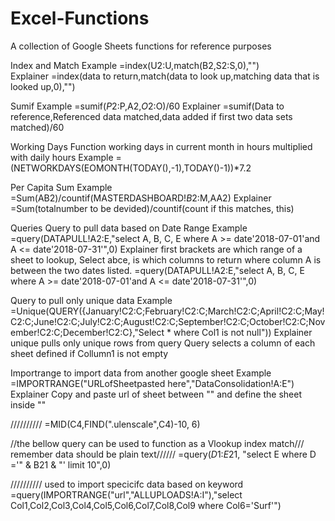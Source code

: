 # Excel-Functions

A collection of Google Sheets functions for reference purposes

Index and Match	
  Example
	=index(U2:U,match(B2,S2:S,0),"")	
  Explainer
	=index(data to return,match(data to look up,matching data that is looked up,0),"")
  
Sumif
Example
  =sumif($P$2:P,A2,$O$2:O)/60
Explainer
  =sumif(Data to reference,Referenced data matched,data added if first two data sets matched)/60
  
  
  Working Days Function
  working days in current month in hours multiplied with daily hours
  Example
  =(NETWORKDAYS(EOMONTH(TODAY(),-1),TODAY()-1))*7.2
  
  
Per Capita Sum
Example
  =Sum(AB2)/countif(MASTERDASHBOARD!$B$2:M,AA2)
Explainer
  =Sum(totalnumber to be devided)/countif(count if this matches, this)	


Queries 
Query to pull data based on Date Range
Example
  =query(DATAPULL!A2:E,"select A, B, C, E where A >= date'2018-07-01'and A <= date'2018-07-31'",0)
Explainer 
	first brackets are which range of a sheet to lookup, Select abce, is which columns to return where column A is 		between the two dates listed.
  =query(DATAPULL!A2:E,"select A, B, C, E where A >= date'2018-07-01'and A <= date'2018-07-31'",0)
  
Query to pull only unique data
Example
=Unique(QUERY({January!C2:C;February!C2:C;March!C2:C;April!C2:C;May!C2:C;June!C2:C;July!C2:C;August!C2:C;September!C2:C;October!C2:C;November!C2:C;December!C2:C},"Select * where Col1 is not null"))
Explainer
unique pulls only unique rows from query
Query selects a column of each sheet defined if Collumn1 is not empty

Importrange 
to import data from another google sheet
Example
=IMPORTRANGE("URLofSheetpasted here","DataConsolidation!A:E")
Explainer 
Copy and paste url of sheet between "" and define the sheet inside "" 

////////// 
=MID(C4,FIND(".ulenscale",C4)-10, 6)

//the bellow query can be used to function as a Vlookup index match/// remember data should be plain text//////
=query($D$1:$E$21, "select E where D ='" & B21 & "' limit 10",0)



////////// used to import specicifc data based on keyword
=query(IMPORTRANGE("url","ALLUPLOADS!A:I"),"select Col1,Col2,Col3,Col4,Col5,Col6,Col7,Col8,Col9 where Col6='Surf'")
